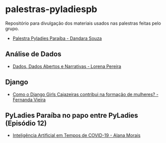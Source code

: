 # palestras-pyladiespb

Repositório para divulgação dos materiais usados nas palestras feitas pelo grupo.


- [Palestra Pyladies Paraíba - Dandara Souza](https://docs.google.com/presentation/d/1Uaqg0dUlHezqTheXQBqh66A5RDOJ5sIraBKvzLK7EjI/edit?usp=sharing)

## Análise de Dados
- [Dados, Dados Abertos e Narrativas - Lorena Pereira](https://docs.google.com/presentation/d/1BcNiUBmGvtcRZQWsQpuGdxuSrRMcZte7F5s2GtAf2jA/edit?usp=sharing)

## Django
- [Como o Django Girls Cajazeiras contribui na formação de mulheres? - Fernanda Vieira](https://docs.google.com/presentation/d/1DgF7jMeOZWzIf0DaOslC8TrfjctWoM8d9oDXMJ9lnpI/edit?usp=sharing)

## PyLadies Paraíba no papo entre PyLadies (Episódio 12)
- [Inteligência Artificial em Tempos de COVID-19 - Alana Morais](https://docs.google.com/presentation/d/1BXZj2ngRKFgcrl8tCUklpk_F3NFndXqPxEdYb8Ztnpg/edit?usp=sharing)
